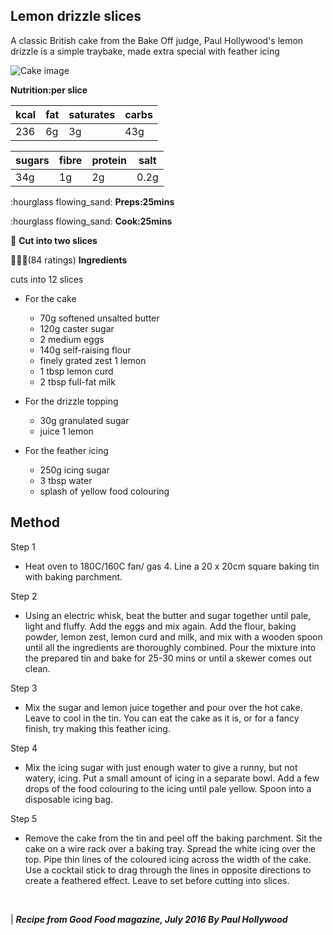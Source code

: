 ## **Lemon drizzle slices**

A classic British cake from the Bake Off judge, Paul Hollywood's lemon drizzle is a simple traybake, made extra special with feather icing


![Cake image](https://images.immediate.co.uk/production/volatile/sites/30/2020/08/lemon-drizzle-slices-ef377c7.jpg?quality=90&webp=true&resize=300,272)

**Nutrition:per slice**


kcal|fat|saturates|carbs|
----|---|---------|-----|
236 |6g |3g       |43g  |

sugars|fibre|protein|salt|
------|-----|--------|---|
|34g  |1g   |2g   |0.2g  |

:hourglass flowing_sand:
**Preps:25mins**

:hourglass flowing_sand:
**Cook:25mins**

:hocho:
**Cut into two slices**

:star2::star2::star2:(84 ratings)
**Ingredients**

cuts into 12 slices

- For the cake
  - 70g softened unsalted butter
  - 120g caster sugar
  - 2 medium eggs
  - 140g self-raising flour
  -  finely grated zest 1 lemon
  - 1 tbsp lemon curd
  - 2 tbsp full-fat milk

- For the drizzle topping
  - 30g granulated sugar
  - juice 1 lemon

- For the feather icing
  - 250g icing sugar
  - 3 tbsp water
  - splash of yellow food colouring

## **Method**

  Step 1
-  Heat oven to 180C/160C fan/ gas 4. Line a 20 x 20cm square baking tin with baking parchment.

Step 2

- Using an electric whisk, beat the butter and sugar together until pale, light and fluffy. Add the eggs and mix again. Add the flour, baking powder, lemon zest, lemon curd and milk, and mix with a wooden spoon until all the ingredients are thoroughly combined. Pour the mixture into the prepared tin and bake for 25-30 mins or until a skewer comes out clean.
  
Step 3

-  Mix the sugar and lemon juice together and pour over the hot cake. Leave to cool in the tin. You can eat the cake as it is, or for a fancy finish, try making this feather icing.
  
  Step 4

  - Mix the icing sugar with just enough water to give a runny, but not watery, icing. Put a small amount of icing in a separate bowl. Add a few drops of the food colouring to the icing until pale yellow. Spoon into a disposable icing bag.
  
  Step 5

  - Remove the cake from the tin and peel off the baking parchment. Sit the cake on a wire rack over a baking tray. Spread the white icing over the top. Pipe thin lines of the coloured icing across the width of the cake. Use a cocktail stick to drag through the lines in opposite directions to create a feathered effect. Leave to set before cutting into slices.
<br>

  | ***Recipe from Good Food magazine, July 2016
   By Paul Hollywood***


